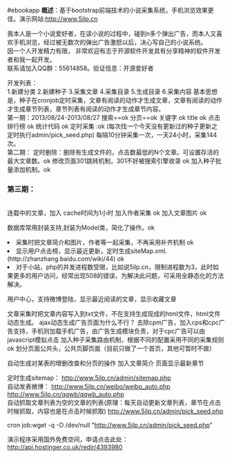 #ebookapp
<b>概述</b>：基于bootstrap前端技术的小说采集系统，手机浏览效果更佳。演示网站:http://www.5ilp.cn<br>

我本人是一个小说爱好者，在读小说的过程中，碰到n多个弹出广告，而本人又喜欢手机浏览，经过被无数次的弹出广告激怒以后，决心写自己的小说系统。<br>
因一个人开发精力有限， 非常欢迎有志于开源软件开发具有分享精神的软件开发者和我一起开发。<br>
联系请加入QQ群：55614858。验证信息：开源爱好者<br>

开发列表：<br>
1.新建分类
2.新建种子
3.采集文章
4.采集目录
5.生成目录
6.采集内容
基本思想是，种子在cronjob定时采集，文章有阅读的动作才生成文章，文章有阅读的动作才生成章节列表，章节列表有阅读的动作才生成章节内容。
<br>
第一期：2013/08/24-2013/08/27
搜索==ok
分页==ok
关键字 ok
title ok
点击排行榜 ok
统计代码 ok
定时采集 :ok (每次找一个今天没有更新过的种子更新之 定时执行admin/pick_seed.php) 
每隔10分钟采集一次，一天24小时，采集144次。
<br>
第二期：
定时删除：删除有生成文件的，点击数最低的N个文章。可设置存活的最大文章数。ok
修改页面301跳转机制，301不好被搜索引擎收录 ok
加入种子批量添加机制。ok
<br>

<h3>第三期：</h3>
<br>
连载中的文章，加入 cache时间为1小时
加入作者采集	ok
加入文章图片	ok

数据库常用封装支持,封装为Model类，简化了操作。ok

<li>采集时把文章简介和图片，作者等一起采集，不再采用补齐机制 ok </li>
<li>显示用户点击榜，显示最近更新，定时生成siteMap.xml.(http://zhanzhang.baidu.com/wiki/44) ok </li>
<li>对于小站，php的并发进程数受限，比如说5ilp.cn，限制进程数为3，此时如果更多的用户访问，经常出现508的错误，为解决此问题，可采用全静态化的方法解决。</li>



用户中心，支持微博登陆，显示最近阅读的文章，显示收藏文章


文章采集时把文章内容写入到txt文件，不在支持生成现成的html文件，html文件动态生成。 ajax动态生成广告页面为什么不行？
去除cpm广告，加入cps和cpc广告支持，手机则加载手机广告，由广告生成模块负责，对于cpc广告可以由javascript模拟点击
加入种子采集路由机制，根据不同的配置采用不同的采集规则 ok
划分页面公共头，公共页脚页面（目前只做了一个首页，其他可暂时不做）


自动生成对某表的增删改查和分页的操作
加入文章简介
页面显示最新章节
<br>

定时生成sitemap：
http://www.5ilp.cn/admin/sitemap.php<br>
自动发表微博：
http://www.5ilp.cn/weibo/weibo_auto.php<br>
http://www.5ilp.cn/qqwb/qqwb_auto.php<br>
自动抓取文章列表为空的文章的列表(原理：每天自动更新文章列表，章节在点击时候抓取，内容也是在点击时候抓取)
http://www.5ilp.cn/admin/pick_seed.php<br>


cron job:wget -q -O /dev/null "http://www.5ilp.cn/admin/pick_seed.php"

演示程序采用国外免费空间，申请点击此处：<a href="http://api.hostinger.co.uk/redir/4393980" target="_blank">http://api.hostinger.co.uk/redir/4393980</a> <br>


